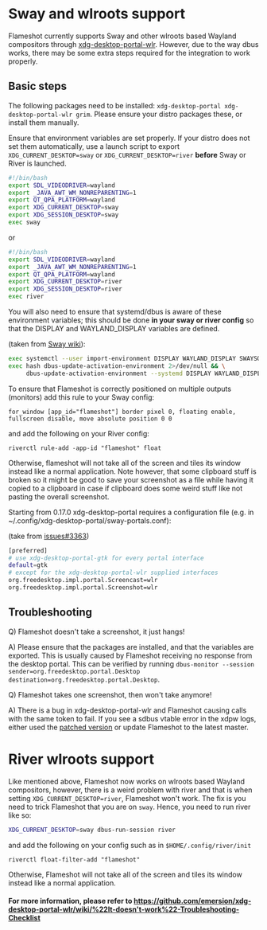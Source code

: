# Sway and wlroots support
Flameshot currently supports Sway and other wlroots based Wayland compositors through [xdg-desktop-portal-wlr](https://github.com/emersion/xdg-desktop-portal-wlr). However, due to the way dbus works, there may be some extra steps required for the integration to work properly.

## Basic steps
The following packages need to be installed: `xdg-desktop-portal xdg-desktop-portal-wlr grim`. Please ensure your distro packages these, or install them manually.

Ensure that environment variables are set properly. If your distro does not set them automatically, use a launch script to export `XDG_CURRENT_DESKTOP=sway` or `XDG_CURRENT_DESKTOP=river` **before** Sway or River is launched.
```sh
#!/bin/bash
export SDL_VIDEODRIVER=wayland
export _JAVA_AWT_WM_NONREPARENTING=1
export QT_QPA_PLATFORM=wayland
export XDG_CURRENT_DESKTOP=sway
export XDG_SESSION_DESKTOP=sway
exec sway
```

or


```sh
#!/bin/bash
export SDL_VIDEODRIVER=wayland
export _JAVA_AWT_WM_NONREPARENTING=1
export QT_QPA_PLATFORM=wayland
export XDG_CURRENT_DESKTOP=river
export XDG_SESSION_DESKTOP=river
exec river
```

You will also need to ensure that systemd/dbus is aware of these environment variables; this should be done **in your sway or river config** so that the DISPLAY and WAYLAND_DISPLAY variables are defined.

(taken from [Sway wiki](https://github.com/swaywm/sway/wiki#gtk-applications-take-20-seconds-to-start)):
```sh
exec systemctl --user import-environment DISPLAY WAYLAND_DISPLAY SWAYSOCK
exec hash dbus-update-activation-environment 2>/dev/null && \
     dbus-update-activation-environment --systemd DISPLAY WAYLAND_DISPLAY SWAYSOCK
```

To ensure that Flameshot is correctly positioned on multiple outputs (monitors) add this rule to your Sway config:
```
for_window [app_id="flameshot"] border pixel 0, floating enable, fullscreen disable, move absolute position 0 0
```

and add the following on your River config:

```
riverctl rule-add -app-id "flameshot" float
```

Otherwise, flameshot will not take all of the screen and tiles its window instead like a normal application. Note however, that some clipboard stuff is broken so it might be good to save your screenshot as a file while having it copied to a clipboard in case if clipboard does some weird stuff like not pasting the overall screenshot.


Starting from 0.17.0 xdg-desktop-portal requires a configuration file (e.g. in ~/.config/xdg-desktop-portal/sway-portals.conf):

(take from [issues#3363](https://github.com/flameshot-org/flameshot/issues/3363))
```sh
[preferred]
# use xdg-desktop-portal-gtk for every portal interface
default=gtk
# except for the xdg-desktop-portal-wlr supplied interfaces
org.freedesktop.impl.portal.Screencast=wlr
org.freedesktop.impl.portal.Screenshot=wlr
```

## Troubleshooting

Q) Flameshot doesn't take a screenshot, it just hangs!

A) Please ensure that the packages are installed, and that the variables are exported.
This is usually caused by Flameshot receiving no response from the desktop portal. This can be verified by running `dbus-monitor --session sender=org.freedesktop.portal.Desktop destination=org.freedesktop.portal.Desktop`.

Q) Flameshot takes one screenshot, then won't take anymore!

A) There is a bug in xdg-desktop-portal-wlr and Flameshot causing calls with the same token to fail. If you see a sdbus vtable error in the xdpw logs, either used the [patched version](https://github.com/nullobsi/xdg-desktop-portal-wlr/tree/improve-screenshot) or update Flameshot to the latest master.

# River wlroots support

Like mentioned above, Flameshot now works on wlroots based Wayland compositors, however, there is a weird problem with river and that is when setting `XDG_CURRENT_DESKTOP=river`, Flameshot won't work. The fix is you need to trick Flameshot that you are on `sway`. Hence, you need to run river like so:

```sh
XDG_CURRENT_DESKTOP=sway dbus-run-session river
```

and add the following on your config such as in `$HOME/.config/river/init`

```
riverctl float-filter-add "flameshot"
```

Otherwise, Flameshot will not take all of the screen and tiles its window instead like a normal application.

#### For more information, please refer to https://github.com/emersion/xdg-desktop-portal-wlr/wiki/%22It-doesn't-work%22-Troubleshooting-Checklist

